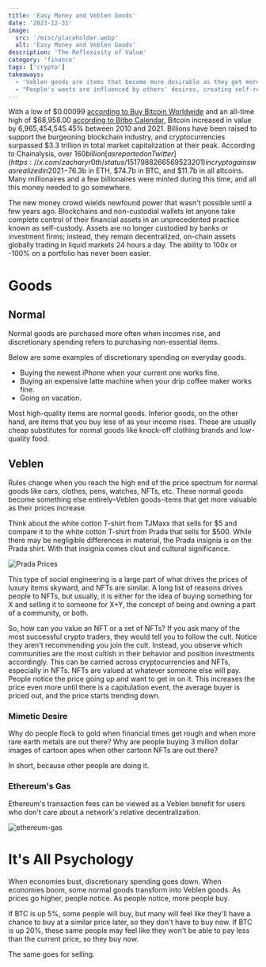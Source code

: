 ```yaml
---
title: 'Easy Money and Veblen Goods'
date: '2023-12-31'
image:
  src: '/misc/placeholder.webp'
  alt: 'Easy Money and Veblen Goods'
description: 'The Reflexivity of Value'
category: 'finance'
tags: ['crypto']
takeaways:
  - 'Veblen goods are items that become more desirable as they get more expensive.'
  - "People's wants are influenced by others' desires, creating self-reinforcing price cycles."
---
```


With a low of $0.00099 [according to Buy Bitcoin Worldwide](https://www.buybitcoinworldwide.com/price/) and an all-time high of $68,958.00 [according to Bitbo Calendar](https://calendar.bitbo.io/price/), Bitcoin increased in value by 6,965,454,545.45% between 2010 and 2021. Billions have been raised to support the burgeoning blockchain industry, and cryptocurrencies surpassed $3.3 trillion in total market capitalization at their peak. According to Chainalysis, over $160 billion [as reported on Twitter](https://x.com/zacharyr0th/status/1517988266569523201) in crypto gains was realized in 2021-$76.3b in ETH, $74.7b in BTC, and $11.7b in all altcoins. Many millionaires and a few billionaires were minted during this time, and all this money needed to go somewhere.

The new money crowd wields newfound power that wasn't possible until a few years ago. Blockchains and non-custodial wallets let anyone take complete control of their financial assets in an unprecedented practice known as self-custody. Assets are no longer custodied by banks or investment firms; instead, they remain decentralized, on-chain assets globally trading in liquid markets 24 hours a day. The ability to 100x or -100% on a portfolio has never been easier.

# Goods

## Normal

Normal goods are purchased more often when incomes rise, and discretionary spending refers to purchasing non-essential items.

Below are some examples of discretionary spending on everyday goods.

- Buying the newest iPhone when your current one works fine.
- Buying an expensive latte machine when your drip coffee maker works fine.
- Going on vacation.

Most high-quality items are normal goods. Inferior goods, on the other hand, are items that you buy less of as your income rises. These are usually cheap substitutes for normal goods like knock-off clothing brands and low-quality food.

## Veblen

Rules change when you reach the high end of the price spectrum for normal goods like cars, clothes, pens, watches, NFTs, etc. These normal goods become something else entirely–Veblen goods-items that get more valuable as their prices increase.

Think about the white cotton T-shirt from TJMaxx that sells for $5 and compare it to the white cotton T-shirt from Prada that sells for $500. While there may be negligible differences in material, the Prada insignia is on the Prada shirt. With that insignia comes clout and cultural significance.

![Prada Prices](/images/veblen-2.webp)

This type of social engineering is a large part of what drives the prices of luxury items skyward, and NFTs are similar. A long list of reasons drives people to NFTs, but usually, it is either for the idea of buying something for X and selling it to someone for X+Y, the concept of being and owning a part of a community, or both.

So, how can you value an NFT or a set of NFTs? If you ask many of the most successful crypto traders, they would tell you to follow the cult. Notice they aren't recommending you join the cult. Instead, you observe which communities are the most cultish in their behavior and position investments accordingly. This can be carried across cryptocurrencies and NFTs, especially in NFTs. NFTs are valued at whatever someone else will pay. People notice the price going up and want to get in on it. This increases the price even more until there is a capitulation event, the average buyer is priced out, and the price starts trending down.

### Mimetic Desire

Why do people flock to gold when financial times get rough and when more rare earth metals are out there? Why are people buying 3 million dollar images of cartoon apes when other cartoon NFTs are out there?

In short, because other people are doing it.

### Ethereum's Gas

Ethereum's transaction fees can be viewed as a Veblen benefit for users who don't care about a network's relative decentralization.

![ethereum-gas](/images/veblen-1.webp)

# It's All Psychology

When economies bust, discretionary spending goes down. When economies boom, some normal goods transform into Veblen goods. As prices go higher, people notice. As people notice, more people buy.

If BTC is up 5%, some people will buy, but many will feel like they'll have a chance to buy at a similar price later, so they don't have to buy now. If BTC is up 20%, these same people may feel like they won't be able to pay less than the current price, so they buy now.

The same goes for selling.
